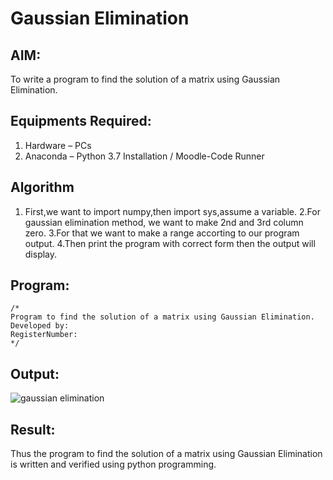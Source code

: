 # Gaussian Elimination

## AIM:
To write a program to find the solution of a matrix using Gaussian Elimination.

## Equipments Required:
1. Hardware – PCs
2. Anaconda – Python 3.7 Installation / Moodle-Code Runner

## Algorithm
1. First,we want to import numpy,then import sys,assume a variable.
2.For gaussian elimination method, we want to make 2nd and 3rd column zero.
3.For that we want to make a range accorting to our program output.
4.Then print the program with correct form then the output will display.


## Program:
```
/*
Program to find the solution of a matrix using Gaussian Elimination.
Developed by: 
RegisterNumber: 
*/
```

## Output:
![gaussian elimination]()


## Result:
Thus the program to find the solution of a matrix using Gaussian Elimination is written and verified using python programming.

